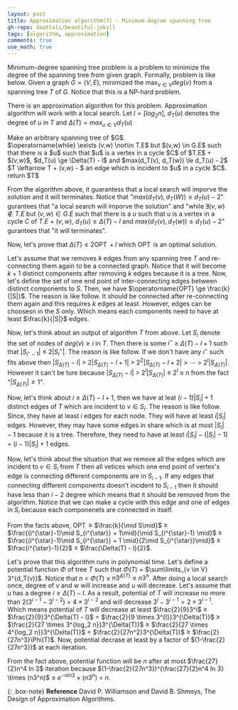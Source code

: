 ```yaml
---
layout: post
title: Approximation algorithm(7) - Minimum-degree spanning tree
gh-repo: daattali/beautiful-jekyll
tags: [algorithm, approximation]
comments: true
use_math: true
---
```


Minimum-degree spanning tree problem is a problem to minimize the degree of the spanning tree from given graph.
Formally, problem is like below.
Given a graph $G = (V,E)$, minimized the $\max_{v \in V} deg(v)$ from a spanning tree $T$ of $G$.
Notice that this is a NP-hard problem.

There is an approximation algorithm for this problem.
Approximation algorithm will work with a local search.
Let $l = \left[ log_2 n \right]$, $d_T(u)$ denotes the degree of $u$ in $T$ and $\Delta(T) = max_{u \in V} d_T(u)$
<div class="algorithm">
    Make an arbitrary spanning tree of $G$.<br>
    $\operatorname{while} \exists (v,w) \not\in T.E$ but $(v,w) \in G.E$
        such that there is a $u$ such that $u$ is a vertex in a cycle $C$ of $T.E$ + $(v,w)$,
            $d_T(u) \ge \Delta(T) - l$ and $max(d_T(v), d_T(w)) \le d_T(u) - 2$<br>
    <div class="algorithm">
        $T \leftarrow T + (v,w) - $ an edge which is incident to $u$ in a cycle $C$.
    </div>
    return $T$
</div>

From the algorithm above, it guarantess that a local search will imporve the solution and it will terminates.
Notice that "$max(d_T(v), d_T(W)) \le d_T(u) - 2$" gurantees that "a local search will imporve the solution" and
"$\operatorname{while} \exists (v,w) \not\in T.E$ but $(v,w) \in G.E$
        such that there is a $u$ such that $u$ is a vertex in a cycle $C$ of $T.E$ + $(v,w)$,
            $d_T(u) \ge \Delta(T) - l$ and $max(d_T(v), d_T(w)) \le d_T(u) - 2$" gurantees that "it will terminates".

Now, let's prove that $\Delta(T) \le 2\operatorname{OPT} + l$ which $\operatorname{OPT}$ is an optimal solution.

Let's assume that we removes $k$ edges from any spanning tree $T$ and re-connecting them again to be a connected graph.
Notice that it will become $k + 1$ distinct components after removing $k$ edges because it is a tree.
Now, let's define the set of one end point of inter-connecting edges between distinct components to $S$.
Then, we have $\operatorname{OPT} \ge \frac{k}{|S|}$.
The reason is like follow.
It should be connected after re-connecting them again and this requires $k$ edges at least.
However, edges can be choosesn in the $S$ only.
Which means each components need to have at least $\frac{k}{|S|}$ edges.

Now, let's think about an output of algorithm $T$ from above.
Let $S_i$ denote the set of nodes of $deg(v) \ge i$ in $T$.
Then there is some $i^{\star}$ $\ge$ $\Delta(T) - l + 1$ such that $|S_{i^{\star}-1}|$ $\le$ $2|S_i^{\star}|$.
The reason is like follow.
If we don't have any $i^{\star}$ such fits above then $|S_{\Delta(T)} - l|$ $>$ $2|S_{\Delta(T)} - l + 1|$ $>$ $2^2|S_{\Delta(T)} - l + 2|$ $>$ $\cdots$ $>$ $2^l|S_{\Delta(T)}|$.
However it can't be ture because $|S_{\Delta(T)} - l|$ $>$ $2^l|S_{\Delta(T)}|$ $\ge$ $2^l$ $\ge$ $n$ from the fact "$|S_{\Delta(T)}| \ge 1$".

Now, let's think about $i \ge \Delta(T) - l + 1$, then we have at leat $(i - 1)|S_i| + 1$ distinct edges of $T$ which are incident to $v \in S_i$.
The reason is like follow.
Since, they have at least $i$ edges for each node.
They will have at least $i|S_i|$ edges.
However, they may have some edges in share which is at most $|S_i| - 1$ because it is a tree.
Therefore, they need to have at least $i|S_i| - (|S_i| - 1)$ $=$ $(i - 1)|S_i| + 1$ edges.

Now, let's think about the situation that we remove all the edges which are incident to $v \in S_i$ from $T$ then all vetices which one end point of vertex's edge is connecting different components are in $S_{i-1}$.
If any edges that connecting different components doesn't incident to $S_{i-1}$ then it should have less than $i - 2$ degree which means that it should be removed from the algorithm.
Notice that we can make a cycle with this edge and one of edges in $S_i$ because each componenets are connected in itself.

From the facts above, $\operatorname{OPT}$ $\ge$ $\frac{k}{\mid S\mid}$ $\ge$ $\frac{(i^{\star}-1)\mid S_{i^{\star}} + 1\mid}{\mid S_{i^{\star}-1} \mid}$ $\ge$ $\frac{(i^{\star}-1)\mid S_{i^{\star}} + 1 \mid}{2\mid S_{i^{\star}}\mid}$ $\ge$ $\frac{i^{\star}-1}{2}$ $\ge$ $\frac{\Delta(T) - l}{2}$.

Let's prove that this algorithm runs in polynomial time.
Let's define a potential function $\Phi$ of tree $T$ such that $\Phi(T)$ $=$ $\sum\limits_{v \in V} 3^{d_T(v)}$.
Notice that $n$ $<$ $\Phi(T)$ $\le$ $n3^{\Delta(T)}\le n3^n$.
After doing a local search once, degree of $v$ and $w$ will increase and $u$ will decrease.
Let's assume that $u$ has a degree $i \ge \Delta(T) -l$.
As a result, potential of $T$ will increase no more than $2(3^{i-1} - 3^{i-2})$ $=$ $4 \times 3^{i-2}$ and will decrease $3^i - 3^{i - 1} = 2 \times 3^{i - 1}$.
Which means potential of $T$ will decrease at least $\frac{2}{9}3^i$ $\ge$ $\frac{2}{9}3^{\Delta(T) - l}$ $=$ $\frac{2}{9 \times 3^{l}}3^{\Delta(T)}$ $\ge$ $\frac{2}{27 \times 3^{log_2 n}}3^{\Delta(T)}$ $\ge$ $\frac{2}{27 \times 4^{log_2 n}}3^{\Delta(T)}$ $=$ $\frac{2}{27n^2}3^{\Delta(T)}$ $\ge$ $\frac{2}{27n^3}\Phi(T)$.
Now, potential decrase at least by a factor of $(1-\frac{2}{27n^3})$ at each iteration.

From the fact above, potential function will be $n$ after at most $\frac{27}{2}n^4 ln 3$ iteration because $(1-\frac{2}{27n^3})^{\frac{27}{2}n^4 ln 3} \times (n3^n)$ $\le$ $e^{-n ln 3} \times (n3^n)$ $=$ $n$.

{: .box-note}
**Reference** David P. Williamson and David B. Shmoys, The Design of Approximation Algorithms.
